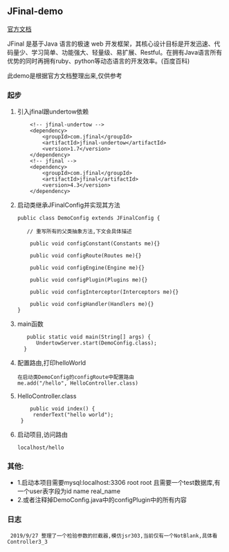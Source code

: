 ## JFinal-demo
[官方文档](https://www.jfinal.com/doc/ 'jfinal-doc')

JFinal 是基于Java 语言的极速 web 开发框架，其核心设计目标是开发迅速、代码量少、学习简单、功能强大、轻量级、易扩展、Restful。在拥有Java语言所有优势的同时再拥有ruby、python等动态语言的开发效率。(百度百科)

此demo是根据官方文档整理出来,仅供参考

### 起步

1. 引入jfinal跟undertow依赖
    ```
        <!-- jfinal-undertow -->
        <dependency>
            <groupId>com.jfinal</groupId>
            <artifactId>jfinal-undertow</artifactId>
            <version>1.7</version>
        </dependency>
        <!-- jfinal -->
        <dependency>
            <groupId>com.jfinal</groupId>
            <artifactId>jfinal</artifactId>
            <version>4.3</version>
        </dependency>
    ```
2. 启动类继承JFinalConfig并实现其方法
    ```
    public class DemoConfig extends JFinalConfig {

       // 重写所有的父类抽象方法,下文会具体描述
    
	    public void configConstant(Constants me){}
	
    	public void configRoute(Routes me){}
	
	    public void configEngine(Engine me){}
	
	    public void configPlugin(Plugins me){}
	
    	public void configInterceptor(Interceptors me){}
	
    	public void configHandler(Handlers me){}
    }
    ```
3. main函数
    ```
       public static void main(String[] args) {
          UndertowServer.start(DemoConfig.class);
      }
    ```
4. 配置路由,打印helloWorld
    ```
    在启动类DemoConfig的configRoute中配置路由
    me.add("/hello", HelloController.class)
    ```
5. HelloController.class
    ```
        public void index() {
         renderText("hello world");
     }
    ```
    
6. 启动项目,访问路由
    ```
    localhost/hello
    ```
### 其他:
* 1.启动本项目需要mysql:localhost:3306 root root
且需要一个test数据库,有一个user表字段为id name real_name
* 2.或者注释掉DemoConfig.java中的configPlugin中的所有内容

### 日志
` 2019/9/27 整理了一个检验参数的拦截器,模仿jsr303,当前仅有一个NotBlank,具体看Controller3_3`